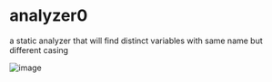 # analyzer0

a static analyzer that will find distinct variables with same name but different casing

![image](https://github.com/user-attachments/assets/9264e060-7043-407e-869e-cca116e07ad5)
